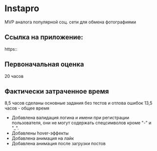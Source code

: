 # Instapro

MVP аналога популярной соц. сети для обмена фотографиями

## Ссылка на приложение:

https::

## Первоначальная оценка

20 часов

## Фактически затраченное время

8,5 часов сделаны основные задания без тестов и отлова ошибок
13,5 часов - общее время

- Добавлена валидация логина и имени при регистрации пользователя, они не могут содержать спецсимволов кроме "-" и "_".
- Добавлены hover-эффекты
- Добавлена анимация на лайк
- Добавлена анимация после загрузки постов